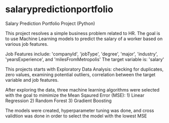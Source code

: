 # salarypredictionportfolio
Salary Prediction Portfolio Project (Python)

This project resolves a simple business problem related to HR. The goal is to use Machine Learning models to predict the salary of a worker based on various job features. 

Job Features include: 'companyId', 'jobType', 'degree', 'major', 'industry', 'yearsExperience', and 'milesFromMetropolis'
The target variable is: 'salary' 

This projects starts with Exploratory Data Analysis: checking for duplicates, zero values, examining potential outliers, correlation between the target variable and job features.

After exploring the data, three machine learning algorithms were selected with the goal to mimimize the Mean Sqaured Error (MSE): 1) Linear Regression 2) Random Forest 3) Gradient Boosting 

The models were created, hyperparameter tuning was done, and cross validtion was done in order to select the model with the lowest MSE
